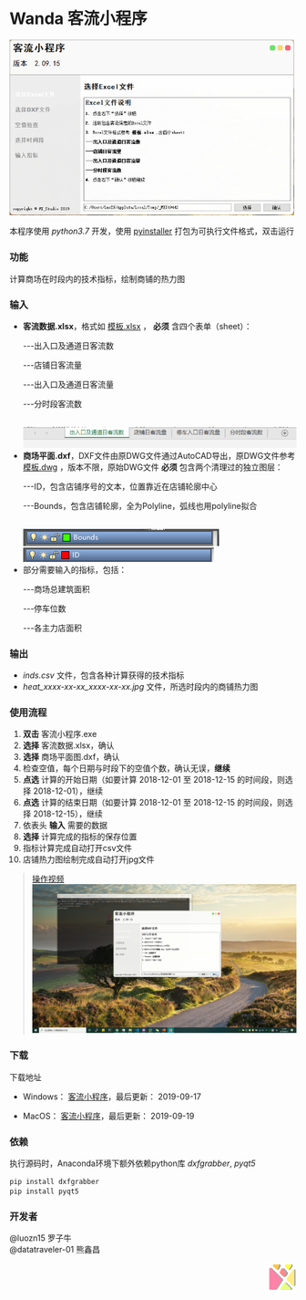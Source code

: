 # Wanda 客流小程序
<img src="/demo_img/微信截图_20190917214752.png" width = "500"></img>

本程序使用 *python3.7* 开发，使用
[pyinstaller](http://www.pyinstaller.org/) 
打包为可执行文件格式，双击运行

### 功能
计算商场在时段内的技术指标，绘制商铺的热力图
### 输入
- **客流数据.xlsx**，格式如 [模板.xlsx](https://cloud.tsinghua.edu.cn/f/7572aba4f61c4db9b52f/?dl=1) ， **必须** 含四个表单（sheet）：<p>      ---出入口及通道日客流数</p><p>      ---店铺日客流量</p><p>      ---出入口及通道日客流量</p><p>      ---分时段客流数</p>   
![sheets](/demo_img/微信截图_20190917215828.png)
- **商场平面.dxf**，DXF文件由原DWG文件通过AutoCAD导出，原DWG文件参考 [模板.dwg](https://cloud.tsinghua.edu.cn/f/2b761eb824ae4dcf8b33/) ，版本不限，原始DWG文件 **必须** 包含两个清理过的独立图层：<p>      ---ID，包含店铺序号的文本，位置靠近在店铺轮廓中心</p><p>      ---Bounds，包含店铺轮廓，全为Polyline，弧线也用polyline拟合</p>  
![layouts](/demo_img/微信截图_20190917220050.png)  
![layouts](/demo_img/微信截图_20190917220137.png)  
- 部分需要输入的指标，包括：<p>---商场总建筑面积</p><p>---停车位数</p><p>---各主力店面积</p>  

### 输出
- *inds.csv* 文件，包含各种计算获得的技术指标
- *heat_xxxx-xx-xx_xxxx-xx-xx.jpg* 文件，所选时段内的商铺热力图
### 使用流程
1. **双击** 客流小程序.exe
2. **选择** 客流数据.xlsx，确认
3. **选择** 商场平面图.dxf，确认
4. 检查空值，每个日期与时段下的空值个数，确认无误，**继续**
5. **点选** 计算的开始日期（如要计算 2018-12-01 至 2018-12-15 的时间段，则选择 2018-12-01），继续
6. **点选** 计算的结束日期（如要计算 2018-12-01 至 2018-12-15 的时间段，则选择 2018-12-15），继续
7. 依表头 **输入** 需要的数据
8. **选择** 计算完成的指标的保存位置
9. 指标计算完成自动打开csv文件
10. 店铺热力图绘制完成自动打开jpg文件

> [操作视频](https://cloud.tsinghua.edu.cn/f/d29a1d41dcec4eeb9990/) [![操作视频](/demo_img/微信图片_20190917213606.png)](https://cloud.tsinghua.edu.cn/f/d29a1d41dcec4eeb9990/)
### 下载
下载地址  
- Windows： [客流小程序](https://cloud.tsinghua.edu.cn/f/f4a83e589178415caa67/)，最后更新： 2019-09-17

- MacOS： [客流小程序](https://cloud.tsinghua.edu.cn/f/47ba1d3c4cf7408ea564/)，最后更新： 2019-09-19

### 依赖
执行源码时，Anaconda环境下额外依赖python库 *dxfgrabber*, *pyqt5*
```bash
pip install dxfgrabber
pip install pyqt5
```

### 开发者
@luozn15 罗子牛  
@datatraveler-01 熊鑫昌

<img src="/windows/logo-01.png" width = "50" height = "50" div align=right></img>

